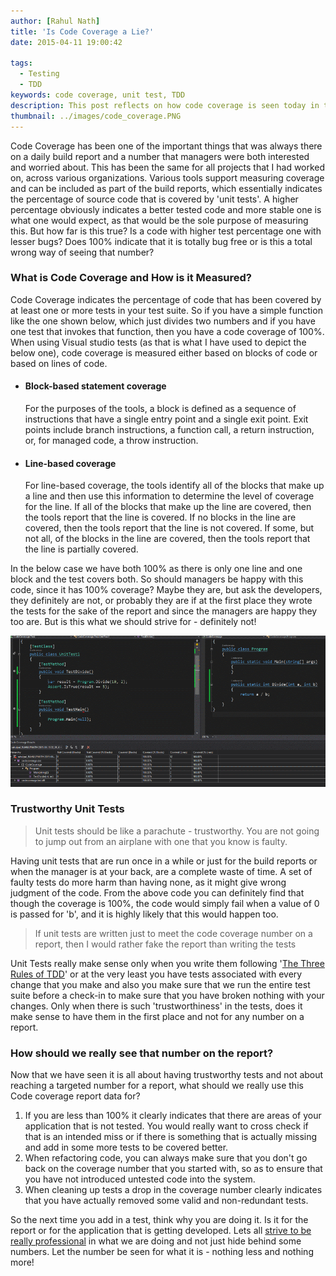 ```yaml
---
author: [Rahul Nath]
title: 'Is Code Coverage a Lie?'
date: 2015-04-11 19:00:42
  
tags:
  - Testing
  - TDD
keywords: code coverage, unit test, TDD
description: This post reflects on how code coverage is seen today in the industry and on how it should actually be seen and interpreted so as to produce better and stable code.
thumbnail: ../images/code_coverage.PNG
---
```


Code Coverage has been one of the important things that was always there on a daily build report and a number that managers were both interested and worried about. This has been the same for all projects that I had worked on, across various organizations. Various tools support measuring coverage and can be included as part of the build reports, which essentially indicates the percentage of source code that is covered by 'unit tests'. A higher percentage obviously indicates a better tested code and more stable one is what one would expect, as that would be the sole purpose of measuring this. But how far is this true? Is a code with higher test percentage one with lesser bugs? Does 100% indicate that it is totally bug free or is this a total wrong way of seeing that number?

### What is Code Coverage and How is it Measured?

Code Coverage indicates the percentage of code that has been covered by at least one or more tests in your test suite. So if you have a simple function like the one shown below, which just divides two numbers and if you have one test that invokes that function, then you have a code coverage of 100%. When using Visual studio tests (as that is what I have used to depict the below one), code coverage is measured either based on blocks of code or based on lines of code.

- #### Block-based statement coverage

  For the purposes of the tools, a block is defined as a sequence of instructions that have a single entry point and a single exit point. Exit points include branch instructions, a function call, a return instruction, or, for managed code, a throw instruction.

- #### Line-based coverage
  For line-based coverage, the tools identify all of the blocks that make up a line and then use this information to determine the level of coverage for the line. If all of the blocks that make up the line are covered, then the tools report that the line is covered. If no blocks in the line are covered, then the tools report that the line is not covered. If some, but not all, of the blocks in the line are covered, then the tools report that the line is partially covered.

In the below case we have both 100% as there is only one line and one block and the test covers both. So should managers be happy with this code, since it has 100% coverage? Maybe they are, but ask the developers, they definitely are not, or probably they are if at the first place they wrote the tests for the sake of the report and since the managers are happy they too are. But is this what we should strive for - definitely not!

<img class="center" alt="Visual Studio Code Coverage" src="../images/code_coverage.PNG" />

### Trustworthy Unit Tests

> Unit tests should be like a parachute - trustworthy. You are not going to jump out from an airplane with one that you know is faulty.

Having unit tests that are run once in a while or just for the build reports or when the manager is at your back, are a complete waste of time. A set of faulty tests do more harm than having none, as it might give wrong judgment of the code. From the above code you can definitely find that though the coverage is 100%, the code would simply fail when a value of 0 is passed for 'b', and it is highly likely that this would happen too.

> If unit tests are written just to meet the code coverage number on a report, then I would rather fake the report than writing the tests

Unit Tests really make sense only when you write them following '[The Three Rules of TDD](http://butunclebob.com/ArticleS.UncleBob.TheThreeRulesOfTdd)' or at the very least you have tests associated with every change that you make and also you make sure that we run the entire test suite before a check-in to make sure that you have broken nothing with your changes. Only when there is such 'trustworthiness' in the tests, does it make sense to have them in the first place and not for any number on a report.

### How should we really see that number on the report?

Now that we have seen it is all about having trustworthy tests and not about reaching a targeted number for a report, what should we really use this Code coverage report data for?

1. If you are less than 100% it clearly indicates that there are areas of your application that is not tested. You would really want to cross check if that is an intended miss or if there is something that is actually missing and add in some more tests to be covered better.
2. When refactoring code, you can always make sure that you don't go back on the coverage number that you started with, so as to ensure that you have not introduced untested code into the system.
3. When cleaning up tests a drop in the coverage number clearly indicates that you have actually removed some valid and non-redundant tests.

So the next time you add in a test, think why you are doing it. Is it for the report or for the application that is getting developed. Lets all [strive to be really professional](https://vimeo.com/43536488) in what we are doing and not just hide behind some numbers. Let the number be seen for what it is - nothing less and nothing more!
